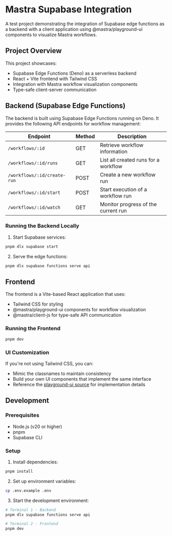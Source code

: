 # Mastra Supabase Integration

A test project demonstrating the integration of Supabase edge functions as a backend with a client application using \@mastra/playground-ui components to visualize Mastra workflows.

## Project Overview

This project showcases:

- Supabase Edge Functions (Deno) as a serverless backend
- React + Vite frontend with Tailwind CSS
- Integration with Mastra workflow visualization components
- Type-safe client-server communication

## Backend (Supabase Edge Functions)

The backend is built using Supabase Edge Functions running on Deno. It provides the following API endpoints for workflow management:

| Endpoint                    | Method | Description                          |
| --------------------------- | ------ | ------------------------------------ |
| `/workflows/:id`            | GET    | Retrieve workflow information        |
| `/workflows/:id/runs`       | GET    | List all created runs for a workflow |
| `/workflows/:id/create-run` | POST   | Create a new workflow run            |
| `/workflows/:id/start`      | POST   | Start execution of a workflow run    |
| `/workflows/:id/watch`      | GET    | Monitor progress of the current run  |

### Running the Backend Locally

1. Start Supabase services:

```bash
pnpm dlx supabase start
```

2. Serve the edge functions:

```bash
pnpm dlx supabase functions serve api
```

## Frontend

The frontend is a Vite-based React application that uses:

- Tailwind CSS for styling
- \@mastra/playground-ui components for workflow visualization
- \@mastra/client-js for type-safe API communication

### Running the Frontend

```bash
pnpm dev
```

### UI Customization

If you're not using Tailwind CSS, you can:

- Mimic the classnames to maintain consistency
- Build your own UI components that implement the same interface
- Reference the [playground-ui source](https://github.com/mastra-ai/mastra/tree/main/packages/playground-ui) for implementation details

## Development

### Prerequisites

- Node.js (v20 or higher)
- pnpm
- Supabase CLI

### Setup

1. Install dependencies:

```bash
pnpm install
```

2. Set up environment variables:

```bash
cp .env.example .env
```

3. Start the development environment:

```bash
# Terminal 1 - Backend
pnpm dlx supabase functions serve api

# Terminal 2 - Frontend
pnpm dev
```
